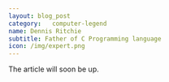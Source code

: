 ```yaml
---
layout: blog_post
category:	computer-legend
name: Dennis Ritchie
subtitle: Father of C Programming language
icon: /img/expert.png
---
```


<p>The article will soon be up.</p>